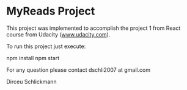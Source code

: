 # MyReads Project

This project was implemented to accomplish the project 1 from React
course from Udacity (www.udacity.com).

To run this project just execute:

npm install
npm start

For any question please contact dschli2007 at gmail.com

Dirceu Schlickmann
